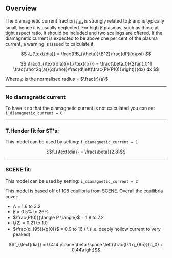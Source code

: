 

## Overview

The diamagnetic current fraction $f_{\text{dia}}$ is strongly related to $\beta$ and is typically small,
hence it is usually neglected.  For high $\beta$ plasmas, such as those at tight
aspect ratio, it should be included and two scalings are offered.  If the diamagnetic
current is expected to be above one per cent of the plasma current, a warning
is issued to calculate it.

$$
J_{\text{dia}} = \frac{RB_{\theta}}{B^2}\frac{dP}{d\psi}
$$

$$
\frac{I_{\text{dia}}}{I_{\text{p}}} = \frac{\beta_0}{2}\int_0^1 \frac{\rho^2q(a)}{q(\rho)}\frac{d\left(\frac{P}{P(0)}\right)}{dx} dx
$$

Where $\rho$ is the normalised radius = $\frac{r}{a}$

-----------------------------------

### No diamagnetic current 

To have it so that the diamagnetic current is not calculated you can set `i_diamagnetic_current = 0`

------------------------------------

### T.Hender fit for ST's:

This model can be used by setting: `i_diamagnetic_current = 1`


$$f_{\text{dia}} = \frac{\beta}{2.8}$$



------------------------------------

###  SCENE fit:

This model can be used by setting: `i_diamagnetic_current = 2`

This model is based off of 108 equilibria from SCENE.
Overall the equilibria cover: 

- $A$ = 1.6 to 3.2
- $\beta$ = 0.5% to 26%
- $\frac{P(0)}{\langle P \rangle}$ = 1.8 to 7.2
- $l_i$(2) = 0.21 to 1.0
- $\frac{q_{95}}{q(0)}$ = 0.9 to 16 \ \ (i.e. deeply hollow current to very peaked)

$$f_{\text{dia}} = 0.414 \space \beta \space \left(\frac{0.1 q_{95}}{q_0} + 0.44\right)$$